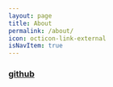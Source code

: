 ```yaml
---
layout: page
title: About
permalink: /about/
icon: octicon-link-external
isNavItem: true
---
```


### [github](https://github.com/iamyueqing)
### <a class="foot-item" href="mailto:{{ site.email }}" target="_blank"><span class="octicon octicon-mail"></span></a>